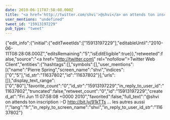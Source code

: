 ```yaml
---
date: 2010-06-11T07:58:08.000Z
title: "<a href='http://twitter.com/shvi'>@shvi</a> on attends ton inscription :-D http://bit.ly/91kTTs ... les autres aussi !″"
user_mentions: "undefined"
tweet_id: "15913197229"
pub_type: "tweet"
---
```

{"edit_info":{"initial":{"editTweetIds":["15913197229"],"editableUntil":"2010-06-11T08:28:08.000Z","editsRemaining":"5","isEditEligible":true}},"retweeted":false,"source":"<a href=\"http://twitter.com\" rel=\"nofollow\">Twitter Web Client</a>","entities":{"hashtags":[],"symbols":[],"user_mentions":[{"name":"Pierre Spring","screen_name":"shvi","indices":["0","5"],"id_str":"11637802","id":"11637802"}],"urls":[]},"display_text_range":["0","80"],"favorite_count":"0","id_str":"15913197229","in_reply_to_user_id":"11637802","truncated":false,"retweet_count":"0","id":"15913197229","created_at":"Fri Jun 11 07:58:08 +0000 2010","favorited":false,"full_text":"@shvi on attends ton inscription :-D http://bit.ly/91kTTs ... les autres aussi !","lang":"fr","in_reply_to_screen_name":"shvi","in_reply_to_user_id_str":"11637802"}
